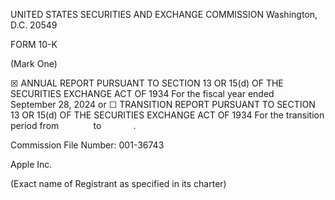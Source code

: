 UNITED STATES
SECURITIES AND EXCHANGE COMMISSION
Washington, D.C. 20549

FORM 10-K

(Mark One)

☒    ANNUAL REPORT PURSUANT TO SECTION 13 OR 15(d) OF THE SECURITIES EXCHANGE ACT OF 1934
For the fiscal year ended September 28, 2024
or
☐    TRANSITION REPORT PURSUANT TO SECTION 13 OR 15(d) OF THE SECURITIES EXCHANGE ACT OF 1934
For the transition period from              to             .

Commission File Number: 001-36743

Apple Inc.

(Exact name of Registrant as specified in its charter)